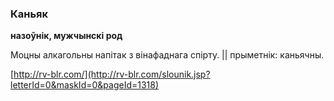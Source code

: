 ### Каньяк
**назоўнік, мужчынскі род**

Моцны алкагольны напітак з вінафаднага спірту. || прыметнік: каньячны.

<a rel="author">[http://rv-blr.com/](http://rv-blr.com/slounik.jsp?letterId=0&maskId=0&pageId=1318)</a>

